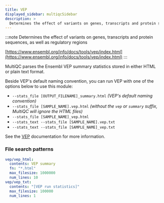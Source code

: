 ```yaml
---
title: VEP
displayed_sidebar: multiqcSidebar
description: >
  Determines the effect of variants on genes, transcripts and protein sequences, as well as regulatory regions
---
```


<!--
~~~~~ DO NOT EDIT ~~~~~
This file is autogenerated from the MultiQC module python docstring.
Do not edit the markdown, it will be overwritten.

File path for the source of this content: multiqc/modules/vep/vep.py
~~~~~~~~~~~~~~~~~~~~~~~
-->

:::note
Determines the effect of variants on genes, transcripts and protein sequences, as well as regulatory regions

[https://www.ensembl.org/info/docs/tools/vep/index.html](https://www.ensembl.org/info/docs/tools/vep/index.html)
:::

MultiQC parses the Ensembl VEP summary statistics stored in either HTML or plain text format.

Beside VEP's default naming convention, you can run VEP with one of the options below to use this module:

- `--stats_file [OUTPUT_FILENAME]_summary.html` _(VEP's default naming convention)_
- `--stats_file [SAMPLE_NAME].vep.html` _(without the `vep` or `summary` suffix, MultiQC will ignore the HTML files)_
- `--stats_file [SAMPLE_NAME]_vep.html`
- `--stats_text --stats_file [SAMPLE_NAME].vep.txt`
- `--stats_text --stats_file [SAMPLE_NAME]_vep.txt`

See the [VEP](https://www.ensembl.org/info/docs/tools/vep/vep_formats.html#stats)
documentation for more information.

### File search patterns

```yaml
vep/vep_html:
  contents: VEP summary
  fn: "*.html"
  max_filesize: 1000000
  num_lines: 10
vep/vep_txt:
  contents: "[VEP run statistics]"
  max_filesize: 100000
  num_lines: 1
```
